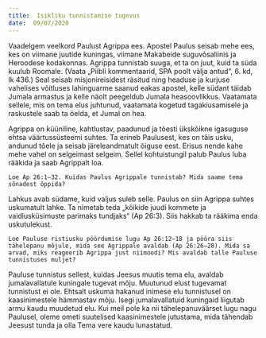 ```yaml
---
title:  Isikliku tunnistamise tugevus
date:  09/07/2020
---
```


Vaadelgem veelkord Paulust Agrippa ees. Apostel Paulus seisab mehe ees, kes on viimane juutide kuningas, viimane Makabeide suguvõsaliinis ja Heroodese kodakonnas. Agrippa tunnistab suuga, et ta on juut, kuid ta süda kuulub Roomale. (Vaata „Piibli kommentaarid, SPA poolt välja antud“, 6. kd, lk 436.) Seal seisab misjonireisidest räsitud ning headuse ja kurjuse vahelises võitluses lahinguarme saanud eakas apostel, kelle südant täidab Jumala armastus ja kelle näolt peegeldub Jumala heasoovlikkus. Vaatamata sellele, mis on tema elus juhtunud, vaatamata kogetud tagakiusamisele ja raskustele saab ta öelda, et Jumal on hea.

Agrippa on küüniline, kahtlustav, paadunud ja tõesti ükskõikne igasuguse ehtsa väärtussüsteemi suhtes. Ta erineb Paulusest, kes on täis usku, andunud tõele ja seisab järeleandmatult õiguse eest. Erisus nende kahe mehe vahel on selgeimast selgeim. Sellel kohtuistungil palub Paulus luba rääkida ja saab Agrippalt loa.

`Loe Ap 26:1–32. Kuidas Paulus Agrippale tunnistab? Mida saame tema sõnadest õppida?`

Lahkus avab südame, kuid valjus suleb selle. Paulus on siin Agrippa suhtes uskumatult lahke. Ta nimetab teda „kõikide juudi kommete ja vaidlusküsimuste parimaks tundjaks“ (Ap 26:3). Siis hakkab ta rääkima enda uskutulekust.

`Loe Pauluse ristiusku pöördumise lugu Ap 26:12–18 ja pööra siis tähelepanu mõjule, mida see Agrippale avaldab (Ap 26:26–28). Mida sa arvad, miks reageerib Agrippa just niimoodi? Mis avaldab talle Pauluse tunnistuses muljet?`

Pauluse tunnistus sellest, kuidas Jeesus muutis tema elu, avaldab jumalavallatule kuningale tugevat mõju. Muutunud elust tugevamat tunnistust ei ole. Ehtsalt uskuma hakanud inimese elu tunnistusel on kaasinimestele hämmastav mõju. Isegi jumalavallatuid kuningaid liigutab armu kaudu muudetud elu. Kui meil pole ka nii tähelepanuväärset lugu nagu Paulusel, oleme ometi suutelised kaasinimestele jutustama, mida tähendab Jeesust tunda ja olla Tema vere kaudu lunastatud.